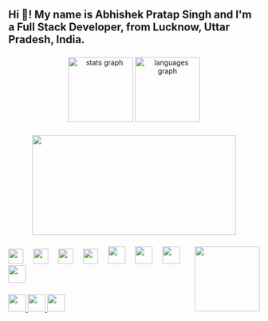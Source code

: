 <h2 align="left">Hi 👋! My name is Abhishek Pratap Singh and I'm a Full Stack Developer, from Lucknow, Uttar Pradesh, India.</h2>

###

<div align="center">
  <img src="https://github-readme-stats.vercel.app/api?username=Abhishek332005&hide_title=false&hide_rank=false&show_icons=true&include_all_commits=true&count_private=true&disable_animations=false&theme=default&locale=en&hide_border=false&hide=prs,issues,contribs" height="130" alt="stats graph" />
  <img src="https://github-readme-stats.vercel.app/api/top-langs?username=Abhishek332005&locale=en&hide_title=false&layout=compact&card_width=320&langs_count=5&theme=default&hide_border=false" height="130" alt="languages graph" />
</div>

###

<!-- GitHub Contribution Calendar Graph -->
<div align="center">
  <img src="https://github-readme-activity-graph.vercel.app/graph?username=Abhishek332005&theme=github-light&area=true&hide_border=true&custom_title=My%20Contribution%20Graph" width="90%" height="200" />
</div>

###

<img align="right" height="130" src="https://i.imgflip.com/65efzo.gif" />

###

<div align="left">
  <img src="https://cdn.jsdelivr.net/gh/devicons/devicon/icons/javascript/javascript-original.svg" height="30" />
  <img width="12" />
  <img src="https://cdn.jsdelivr.net/gh/devicons/devicon/icons/react/react-original.svg" height="30" />
  <img width="12" />
  <img src="https://cdn.jsdelivr.net/gh/devicons/devicon/icons/html5/html5-original.svg" height="30" />
  <img width="12" />
  <img src="https://cdn.jsdelivr.net/gh/devicons/devicon/icons/css3/css3-original.svg" height="30" />
  <img width="12" />
  <img src="https://cdn.jsdelivr.net/gh/devicons/devicon@latest/icons/java/java-original-wordmark.svg" height="35" />
  <img width="12" />
  <img src="https://cdn.jsdelivr.net/gh/devicons/devicon@latest/icons/mongodb/mongodb-original-wordmark.svg" height="35" />
  <img width="12" />
  <img src="https://cdn.jsdelivr.net/gh/devicons/devicon@latest/icons/express/express-original.svg" height="35" />
  <img width="12" />
  <img src="https://cdn.jsdelivr.net/gh/devicons/devicon@latest/icons/firebase/firebase-original-wordmark.svg" height="35" />
</div>

###

<div align="left">
  <a href="mailto:ytabhishek721@gmail.com" target="_blank">
    <img src="https://img.shields.io/static/v1?message=Gmail&logo=gmail&label=&color=D14836&logoColor=white&style=for-the-badge" height="35" />
  </a>
  <a href="https://www.linkedin.com/in/abhishek-pratap-singh-722447254/" target="_blank">
    <img src="https://img.shields.io/static/v1?message=LinkedIn&logo=linkedin&label=&color=0077B5&logoColor=white&style=for-the-badge" height="35" />
  </a>
  <a href="http://myprotfolio360.netlify.app" target="_blank">
    <img src="https://img.shields.io/static/v1?message=Portfolio&logo=netlify&label=&color=00C7B7&logoColor=white&style=for-the-badge" height="35" />
  </a>
</div>
